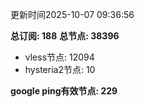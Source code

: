 更新时间2025-10-07 09:36:56

**总订阅: 188**
**总节点: 38396**
- vless节点: 12094
- hysteria2节点: 10

**google ping有效节点: 229**
